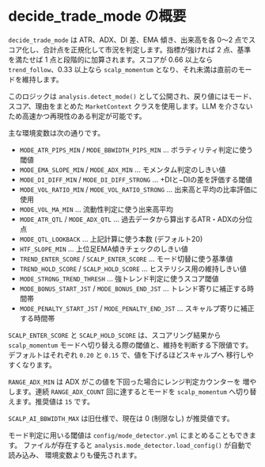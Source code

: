 # decide_trade_mode の概要

`decide_trade_mode` は ATR、ADX、DI 差、EMA 傾き、出来高を各 0〜2 点でスコア化し、合計点を正規化して市況を判定します。指標が強ければ 2 点、基準を満たせば 1 点と段階的に加算されます。スコアが 0.66 以上なら `trend_follow`、0.33 以上なら `scalp_momentum` となり、それ未満は直前のモードを維持します。

このロジックは `analysis.detect_mode()` として公開され、戻り値にはモード、スコア、理由をまとめた `MarketContext` クラスを使用します。LLM を介さないため高速かつ再現性のある判定が可能です。

主な環境変数は次の通りです。

- `MODE_ATR_PIPS_MIN` / `MODE_BBWIDTH_PIPS_MIN` … ボラティリティ判定に使う閾値
- `MODE_EMA_SLOPE_MIN` / `MODE_ADX_MIN` … モメンタム判定のしきい値
- `MODE_DI_DIFF_MIN` / `MODE_DI_DIFF_STRONG` … +DIと−DIの差を評価する閾値
- `MODE_VOL_RATIO_MIN` / `MODE_VOL_RATIO_STRONG` … 出来高と平均の比率評価に使用
- `MODE_VOL_MA_MIN` … 流動性判定に使う出来高平均
- `MODE_ATR_QTL` / `MODE_ADX_QTL` … 過去データから算出するATR・ADXの分位点
- `MODE_QTL_LOOKBACK` … 上記計算に使う本数 (デフォルト20)
- `HTF_SLOPE_MIN` … 上位足EMA傾きチェックのしきい値
- `TREND_ENTER_SCORE` / `SCALP_ENTER_SCORE` … モード切替に使う基準値
- `TREND_HOLD_SCORE` / `SCALP_HOLD_SCORE` … ヒステリシス用の維持しきい値
- `MODE_STRONG_TREND_THRESH` … 強トレンド判定に使うスコア閾値
- `MODE_BONUS_START_JST` / `MODE_BONUS_END_JST` … トレンド寄りに補正する時間帯
- `MODE_PENALTY_START_JST` / `MODE_PENALTY_END_JST` … スキャルプ寄りに補正する時間帯

`SCALP_ENTER_SCORE` と `SCALP_HOLD_SCORE` は、スコアリング結果から
`scalp_momentum` モードへ切り替える際の閾値と、維持を判断する下限値です。
デフォルトはそれぞれ `0.20` と `0.15` で、値を下げるほどスキャルプへ
移行しやすくなります。

`RANGE_ADX_MIN` は ADX がこの値を下回った場合にレンジ判定カウンターを
増やします。連続 `RANGE_ADX_COUNT` 回に達するとモードを
`scalp_momentum` へ切り替えます。推奨値は `15` です。

`SCALP_AI_BBWIDTH_MAX` は旧仕様で、現在は 0 (制限なし) が推奨値です。

モード判定に用いる閾値は `config/mode_detector.yml` にまとめることもできます。
ファイルが存在すると `analysis.mode_detector.load_config()` が自動で読み込み、
環境変数よりも優先されます。

